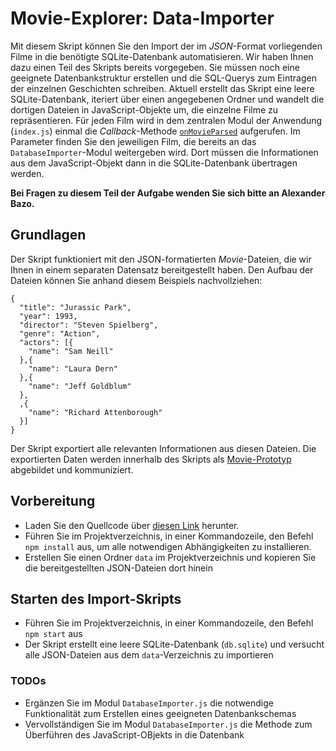 # Movie-Explorer: Data-Importer

Mit diesem Skript können Sie den Import der im *JSON*-Format vorliegenden Filme in die benötigte SQLite-Datenbank automatisieren. Wir haben Ihnen dazu einen Teil des Skripts bereits vorgegeben. Sie müssen noch eine geeignete Datenbankstruktur erstellen und die SQL-Querys zum Eintragen der einzelnen Geschichten schreiben. Aktuell erstellt das Skript eine leere SQLite-Datenbank, iteriert über einen angegebenen Ordner und wandelt die dortigen Dateien in JavaScript-Objekte um, die einzelne Filme zu repräsentieren. Für jeden Film wird in dem zentralen Modul der Anwendung (`index.js`) einmal die *Callback*-Methode [`onMovieParsed`](https://github.com/Webtechnologien-Regensburg/Fan-Fiction-Data-Importer/blob/f52771ae246e492709ace06ae7ca98c2344eff80/index.js#L9) aufgerufen. Im Parameter finden Sie den jeweiligen Film, die bereits an das `DatabaseImporter`-Modul weitergeben wird. Dort müssen die Informationen aus dem JavaScript-Objekt dann in die SQLite-Datenbank übertragen werden.

**Bei Fragen zu diesem Teil der Aufgabe wenden Sie sich bitte an Alexander Bazo.**

## Grundlagen

Der Skript funktioniert mit den JSON-formatierten *Movie*-Dateien, die wir Ihnen in einem separaten Datensatz bereitgestellt haben. Den Aufbau der Dateien können Sie anhand diesem Beispiels nachvollziehen:

```
{ 
  "title": "Jurassic Park", 
  "year": 1993, 
  "director": "Steven Spielberg", 
  "genre": "Action",
  "actors": [{
    "name": "Sam Neill"
  },{
    "name": "Laura Dern"
  },{
    "name": "Jeff Goldblum"
  },
  ,{
    "name": "Richard Attenborough"
  }]
}
```

Der Skript exportiert alle relevanten Informationen aus diesen Dateien. Die exportierten Daten werden innerhalb des Skripts als [Movie-Prototyp](https://github.com/Webtechnologien-Regensburg/Fan-Fiction-Data-Importer/blob/f52771ae246e492709ace06ae7ca98c2344eff80/lib/StoryParser.js#L41) abgebildet und kommuniziert.

## Vorbereitung

- Laden Sie den Quellcode über [diesen Link](https://github.com/Webtechnologien-Regensburg/Fan-Fiction-Data-Importer/archive/master.zip) herunter. 
- Führen Sie im Projektverzeichnis, in einer Kommandozeile, den Befehl `npm install` aus, um alle notwendigen Abhängigkeiten zu installieren.
- Erstellen Sie einen Ordner `data` im Projektverzeichnis und kopieren Sie die bereitgestellten JSON-Dateien dort hinein

## Starten des Import-Skripts

- Führen Sie im Projektverzeichnis, in einer Kommandozeile, den Befehl `npm start` aus
- Der Skript erstellt eine leere SQLite-Datenbank (`db.sqlite`) und versucht alle JSON-Dateien aus dem `data`-Verzeichnis zu importieren

### TODOs

- Ergänzen Sie im Modul `DatabaseImporter.js` die notwendige Funktionalität zum Erstellen eines geeigneten Datenbankschemas
- Vervollständigen Sie im Modul `DatabaseImporter.js` die Methode zum Überführen des JavaScript-OBjekts in die Datenbank
